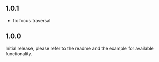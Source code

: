 ## 1.0.1

* fix focus traversal

## 1.0.0

Initial release, please refer to the readme and the example for available functionality.
